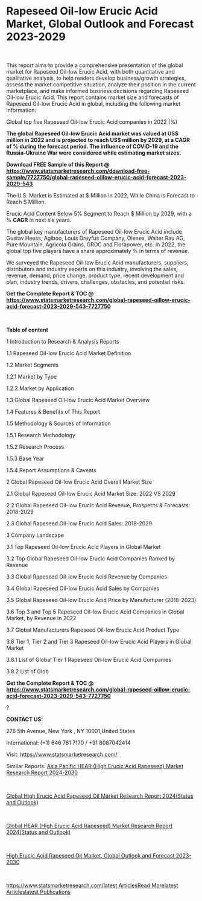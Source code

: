 <h1>Rapeseed Oil-low Erucic Acid Market, Global Outlook and Forecast 2023-2029</h1><br/><p>This report aims to provide a comprehensive presentation of the global market for Rapeseed Oil-low Erucic Acid, with both quantitative and qualitative analysis, to help readers develop business/growth strategies, assess the market competitive situation, analyze their position in the current marketplace, and make informed business decisions regarding Rapeseed Oil-low Erucic Acid. This report contains market size and forecasts of Rapeseed Oil-low Erucic Acid in global, including the following market information:</p>
 
 
 
 <p>Global top five Rapeseed Oil-low Erucic Acid companies in 2022 (%)</p>
 
 
 
 <p><strong>The global Rapeseed Oil-low Erucic Acid market was valued at US$ million in 2022 and is projected to reach US$ million by 2029, at a <strong>CAGR</strong> of % during the forecast period. The influence of COVID-19 and the Russia-Ukraine War were considered while estimating market sizes.</strong></p>
 
 
 
 <p><strong>Download FREE Sample of this Report @ <a href="https://www.statsmarketresearch.com/download-free-sample/7727750/global-rapeseed-oillow-erucic-acid-forecast-2023-2029-543">https://www.statsmarketresearch.com/download-free-sample/7727750/global-rapeseed-oillow-erucic-acid-forecast-2023-2029-543</a></strong></p>
 
 
 
 <p>The U.S. Market is Estimated at $ Million in 2022, While China is Forecast to Reach $ Million.</p>
 
 
 
 <p>Erucic Acid Content Below 5% Segment to Reach $ Million by 2029, with a % <strong>CAGR</strong> in next six years.</p>
 
 
 
 <p>The global key manufacturers of Rapeseed Oil-low Erucic Acid include Gustav Heess, Agiboo, Louis Dreyfus Company, Olenex, Walter Rau AG, Pure Mountain, Agricola Grains, GRDC and Florapower, etc. in 2022, the global top five players have a share approximately % in terms of revenue.</p>
 
 
 
 <p>We surveyed the Rapeseed Oil-low Erucic Acid manufacturers, suppliers, distributors and industry experts on this industry, involving the sales, revenue, demand, price change, product type, recent development and plan, industry trends, drivers, challenges, obstacles, and potential risks.</p>
 
 
 
 <div><b>Get the Complete Report & TOC @ <a href="https://www.statsmarketresearch.com/global-rapeseed-oillow-erucic-acid-forecast-2023-2029-543-7727750">https://www.statsmarketresearch.com/global-rapeseed-oillow-erucic-acid-forecast-2023-2029-543-7727750</a></b></div>
 
 
 
 <p><br />
 
 <b>Table of content</b></p>
 
 
 
 <p>1 Introduction to Research & Analysis Reports<br />
 
 1.1 Rapeseed Oil-low Erucic Acid Market Definition<br />
 
 1.2 Market Segments<br />
 
 1.2.1 Market by Type<br />
 
 1.2.2 Market by Application<br />
 
 1.3 Global Rapeseed Oil-low Erucic Acid Market Overview<br />
 
 1.4 Features & Benefits of This Report<br />
 
 1.5 Methodology & Sources of Information<br />
 
 1.5.1 Research Methodology<br />
 
 1.5.2 Research Process<br />
 
 1.5.3 Base Year<br />
 
 1.5.4 Report Assumptions & Caveats<br />
 
 2 Global Rapeseed Oil-low Erucic Acid Overall Market Size<br />
 
 2.1 Global Rapeseed Oil-low Erucic Acid Market Size: 2022 VS 2029<br />
 
 2.2 Global Rapeseed Oil-low Erucic Acid Revenue, Prospects & Forecasts: 2018-2029<br />
 
 2.3 Global Rapeseed Oil-low Erucic Acid Sales: 2018-2029<br />
 
 3 Company Landscape<br />
 
 3.1 Top Rapeseed Oil-low Erucic Acid Players in Global Market<br />
 
 3.2 Top Global Rapeseed Oil-low Erucic Acid Companies Ranked by Revenue<br />
 
 3.3 Global Rapeseed Oil-low Erucic Acid Revenue by Companies<br />
 
 3.4 Global Rapeseed Oil-low Erucic Acid Sales by Companies<br />
 
 3.5 Global Rapeseed Oil-low Erucic Acid Price by Manufacturer (2018-2023)<br />
 
 3.6 Top 3 and Top 5 Rapeseed Oil-low Erucic Acid Companies in Global Market, by Revenue in 2022<br />
 
 3.7 Global Manufacturers Rapeseed Oil-low Erucic Acid Product Type<br />
 
 3.8 Tier 1, Tier 2 and Tier 3 Rapeseed Oil-low Erucic Acid Players in Global Market<br />
 
 3.8.1 List of Global Tier 1 Rapeseed Oil-low Erucic Acid Companies<br />
 
 3.8.2 List of Glob</p>
 
 
 
 <div><b>Get the Complete Report & TOC @ <a href="https://www.statsmarketresearch.com/global-rapeseed-oillow-erucic-acid-forecast-2023-2029-543-7727750">https://www.statsmarketresearch.com/global-rapeseed-oillow-erucic-acid-forecast-2023-2029-543-7727750</a></b></div>
 
 
 
 <p>? </p>
 
 
 
 <p><b>CONTACT US:</b><br />
 
 276 5th Avenue, New York , NY 10001,United States<br />
 
 International: (+1) 646 781 7170 / +91 8087042414<br />
 
 Visit: <a href="https://www.statsmarketresearch.com/">https://www.statsmarketresearch.com/</a><br />
 
 Similar Reports: <a href="https://www.statsmarketresearch.com/global-rapeseed-oillow-erucic-acid-forecast-2023-2029-543-7727750">Asia Pacific HEAR (High Erucic Acid Rapeseed) Market Research Report 2024-2030</a><br />
 
 <br />
 
 <a href="https://www.statsmarketresearch.com/global-rapeseed-oillow-erucic-acid-forecast-2023-2029-543-7727750">Global High Erucic Acid Rapeseed Oil Market Research Report 2024(Status and Outlook)</a><br />
 
 <br />
 
 <a href="https://www.statsmarketresearch.com/global-rapeseed-oillow-erucic-acid-forecast-2023-2029-543-7727750">Global HEAR (High Erucic Acid Rapeseed) Market Research Report 2024(Status and Outlook)</a><br />
 
 <br />
 
 <a href="https://www.statsmarketresearch.com/global-rapeseed-oillow-erucic-acid-forecast-2023-2029-543-7727750">High Erucic Acid Rapeseed Oil Market, Global Outlook and Forecast 2023-2030</a><br />
 
 <br />
 
 <a href="https://gyeongbokgung.com">https://www.statsmarketresearch.com/</a><a href="https://hallyeomaritime.com">latest Articles</a><a href="https://jingwansa.com">Read More</a><a href="https://nguoiviet.jp/">latest Articles</a><a href="https://www.intelmarketresearch.com/">latest Publications</a></p>